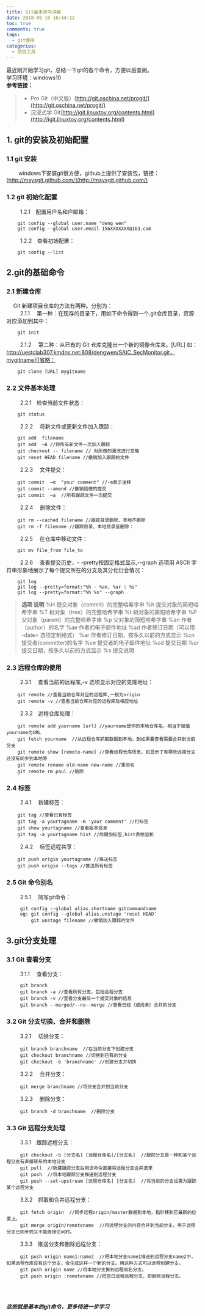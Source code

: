 ```yaml
---
title: Git基本命令详解
date: 2018-06-16 16:44:12
toc: true
comments: true
tags:
  - git使用
categories:
  - 项目工具
---
```



最近刚开始学习git，总结一下git的各个命令，方便以后查阅。  
学习环境：windows10   
 **参考链接：**
>* Pro Git（中文版）[http://git.oschina.net/progit/](http://git.oschina.net/progit/)
> * 沉浸式学 Git[http://igit.linuxtoy.org/contents.html](http://igit.linuxtoy.org/contents.html)

## **1. git的安装及初始配置**  
### **1.1 git 安装**   
&emsp; &emsp;windows下安装git很方便，github上提供了安装包，链接： [http://msysgit.github.com/](http://msysgit.github.com/)   

### **1.2 git 初始化配置**
&emsp; &emsp; 1.2.1&emsp;配置用户名和户邮箱：
```
    git config --global user.name "deng wen" 
	git config --global user.email 156XXXXXXX@163.com 
```
&emsp; &emsp; 1.2.2&emsp;查看初始配置：
```
    git config --list 
```
## **2.git的基础命令**
### **2.1 新建仓库**
&emsp; Git 新建项目仓库的方法有两种。分别为：  
&emsp; &emsp;  2.1.1&emsp; 第一种：在现存的目录下，用如下命令得到一个.git仓库目录，资源对应添加到其中：
```
    git init
```
&emsp; &emsp;  2.1.2&emsp; 第二种：从已有的 Git 仓库克隆出一个新的镜像仓库来。[URL]       如：http://uestclab307.kmdns.net:808/dengwen/SAIC_SecMonitor.git，mygitname可省略：
```
    git clone [URL] mygitname
```
### **2.2 文件基本处理**
&emsp; &emsp;  2.2.1&emsp;检查当前文件状态：
```
    git status
``` 
 &emsp; &emsp;  2.2.2&emsp; 将新文件或更新文件加入跟踪：
```
    git add  filename
    git add  —A //将所有新文件一次加入跟踪
    git checkout -- filename // 对所做的更改进行忽略
    git reset HEAD filename //撤销加入跟踪的文件 
```  
 &emsp; &emsp;  2.2.3&emsp; 文件提交：
```
    git commit  —m  "your comment" //-m表示注释
    git commit --amend //撤销刚做的提交
    git commit  —a  //所有跟踪文件一次提交
```  
 &emsp; &emsp;  2.2.4&emsp; 删除文件：
```
    git rm --cached filename //跟踪目录删除、本地不删除
    git rm -f filename //跟踪目录、本地目录皆删除：
```  
 &emsp; &emsp;  2.2.5&emsp; 在仓库中移动文件：
```
    git mv file_from file_to
```  
 &emsp; &emsp;  2.2.6&emsp; 查看提交历史，- -pretty按固定格式显示,--graph 选项用 ASCII 字符串形象地展示了每个提交所在的分支及其分化衍合情况：
```
    git log
    git log --pretty=format:"%h - %an, %ar : %s"
    git log --pretty=format:"%h %s" --graph
```  
>**选项 说明**
    %H 提交对象（commit）的完整哈希字串
    %h 提交对象的简短哈希字串
    %T 树对象（tree）的完整哈希字串
    %t 树对象的简短哈希字串
    %P 父对象（parent）的完整哈希字串
    %p 父对象的简短哈希字串
    %an 作者（author）的名字
    %ae 作者的电子邮件地址
    %ad 作者修订日期（可以用 -date= 选项定制格式）
    %ar 作者修订日期，按多久以前的方式显示
    %cn 提交者(committer)的名字
    %ce 提交者的电子邮件地址
    %cd 提交日期
    %cr 提交日期，按多久以前的方式显示
    %s 提交说明
    
### **2.3 远程仓库的使用**
 &emsp; &emsp;  2.3.1&emsp; 查看当前的远程库,-v 选项显示对应的克隆地址：
```
    git remote //查看当前仓库对应的远程库,一般为origin
    git remote -v //查看当前仓库对应的远程库及相应地址
``` 
 &emsp; &emsp;  2.3.2&emsp;远程仓库处理：
```
    git remote add yourname [url] //yourname是你的本地仓库名，相当于赋值yourname为URL
    git fetch yourname  //从远程仓库抓取数据到本地，到如果要查看需要合并到当前分支
    git remote show [remote-name] //查看远程仓库信息，如显示了有哪些远端分支还没有同步到本地等
    git remote rename old-name new-name //重命名
    git remote rm paul //删除
``` 
### **2.4 标签**
 &emsp; &emsp;  2.4.1&emsp; 新建标签：
```
    git tag //查看已有标签
    git tag -a yourtagname -m 'your comment' //打标签
    git show yourtagname //查看版本信息 
    git tag -a yourtagname hist //后期加标签,hist表校验和
```
 &emsp; &emsp;  2.4.2&emsp; 标签远程共享：
```
    git push origin yourtagname //推送标签
    git push origin --tags //推送所有标签
```
### **2.5 Git 命令别名**
 &emsp; &emsp;  2.5.1&emsp; 简写git命令：
```
     git config --global alias.shortname gitcommandname 
     eg: git config --global alias.unstage 'reset HEAD'
         git unstage filename //撤销加入跟踪的文件 
```

## **3.git分支处理**
### **3.1 Git 查看分支**
 &emsp; &emsp;  3.1.1&emsp; 查看分支：
```
     git branch 
     git branch -a //查看所有分支，包括远程分支
     git branch -v //查看分支最后一个提交对象的信息
     git branch --merged/--no--merge //查看已经（或尚未）合并的分支
```
### **3.2 Git 分支切换、合并和删除**
 &emsp; &emsp;  3.2.1&emsp; 切换分支：
```
     git branch branchname  //在当前分支下创建分支
     git checkout branchname //切换到已有的分支
     git checkout -b 'branchname' //创建分支并切换
```
 &emsp; &emsp;  3.2.2&emsp; 合并分支：
```
     git merge branchname //将分支合并到当前分支
```

 &emsp; &emsp;  3.2.3&emsp; 删除分支：
```
     git branch -d branchname  //删除分支
```
### **3.3 Git 远程分支处理**
 &emsp; &emsp;  3.3.1&emsp;跟踪远程分支：
```
     git checkout -b [分支名] [远程仓库名]/[分支名]  //跟踪分支是一种和某个远程分支有直接联系的本地分支
     git pull  //新建跟踪分支后用该命令直接将远程分支合并进来
     git push  //将本地跟踪分支推送到远程分支
     git push --set-upstream [远程仓库名] [分支名]  //将当前的分支设置为跟踪某个远程分支

```
 &emsp; &emsp;  3.3.2&emsp;抓取和合并远程分支：
```
     git fetch origin  //同步远程origin/master数据到本地，指针移到它最新的位置上。
     git merge origin/remotename  //将远程分支的内容合并到当前分支，用于远程分支已同步而又不能直接访问时。
```

 &emsp; &emsp;  3.3.3&emsp;推送分支和删除远程分支：
```
     git push origin name1:name2  //把本地分支name1推送到远程分支name2中，如果远程仓库没有这个分支，会生成这样一个新的分支。用这种方式可以远程创建分支。  
     git push origin name //将本地分支推到远程同名分支。
     git push origin :remotename //把空白远程远程分支，即删除远程分支。

```

<br>
<br>
  
***这些就是基本的git命令，更多待进一步学习***
